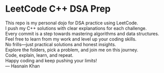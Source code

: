 # LeetCode C++ DSA Prep

This repo is my personal dojo for DSA practice using LeetCode.  
I push my C++ solutions with clear explanations for each challenge.  
Every commit is a step towards mastering algorithms and data structures.  
Feel free to learn from my work and level up your coding skills.  
No frills—just practical solutions and honest insights.  
Explore the folders, pick a problem, and join me on this journey.  
Code, explain, learn, and repeat.  
Happy coding and keep pushing your limits!  
— Hasnain Khan
